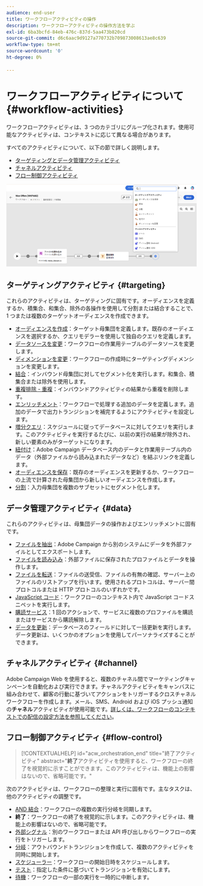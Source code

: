 ```yaml
---
audience: end-user
title: ワークフローアクティビティの操作
description: ワークフローアクティビティの操作方法を学ぶ
exl-id: 6ba3bcfd-84eb-476c-837d-5aa473b820cd
source-git-commit: d6c6aac9d9127a770732b709873008613ae8c639
workflow-type: tm+mt
source-wordcount: '0'
ht-degree: 0%

---
```


# ワークフローアクティビティについて {#workflow-activities}

ワークフローアクティビティは、3 つのカテゴリにグループ化されます。使用可能なアクティビティは、コンテキストに応じて異なる場合があります。

すべてのアクティビティについて、以下の節で詳しく説明します。

* [ターゲティングとデータ管理アクティビティ](#targeting)
* [チャネルアクティビティ](#channel)
* [フロー制御アクティビティ](#flow-control)

![ワークフローアクティビティの概要](../assets/workflow-activities.png)

## ターゲティングアクティビティ {#targeting}

これらのアクティビティは、ターゲティングに固有です。オーディエンスを定義するか、積集合、和集合、除外の各操作を使用して分割または結合することで、1 つまたは複数のターゲットオーディエンスを作成できます。

* [オーディエンスを作成](build-audience.md)：ターゲット母集団を定義します。既存のオーディエンスを選択するか、クエリモデラーを使用して独自のクエリを定義します。
* [データソースを変更](change-data-source.md)：ワークフローの作業用テーブルのデータソースを変更します。
* [ディメンションを変更](change-dimension.md)：ワークフローの作成時にターゲティングディメンションを変更します。
* [結合](combine.md)：インバウンド母集団に対してセグメント化を実行します。和集合、積集合または除外を使用します。
* [重複排除 - 重複](deduplication.md)：インバウンドアクティビティの結果から重複を削除します。
* [エンリッチメント](enrichment.md)：ワークフローで処理する追加のデータを定義します。追加のデータで出力トランジションを補完するようにアクティビティを設定します。
* [増分クエリ](incremental-query.md)：スケジュールに従ってデータベースに対してクエリを実行します。このアクティビティを実行するたびに、以前の実行の結果が除外され、新しい要素のみがターゲットになります。
* [紐付け](reconciliation.md)：Adobe Campaign データベース内のデータと作業用テーブル内のデータ（外部ファイルから読み込まれたデータなど）を結ぶリンクを定義します。
* [オーディエンスを保存](save-audience.md)：既存のオーディエンスを更新するか、ワークフローの上流で計算された母集団から新しいオーディエンスを作成します。
* [分割](split.md)：入力母集団を複数のサブセットにセグメント化します。

## データ管理アクティビティ {#data}

これらのアクティビティは、母集団データの操作およびエンリッチメントに固有です。

* [ファイルを抽出](extract-file.md)：Adobe Campaign から別のシステムにデータを外部ファイルとしてエクスポートします。
* [ファイルを読み込み](load-file.md)：外部ファイルに保存されたプロファイルとデータを操作します。
* [ファイルを転送](transfer-file.md)：ファイルの送受信、ファイルの有無の確認、サーバー上のファイルのリストアップを行います。使用されるプロトコルは、サーバー間プロトコルまたは HTTP プロトコルのいずれかです。
* [JavaScript コード](javascript-code.md)：ワークフローのコンテキスト内で JavaScript コードスニペットを実行します。
* [購読サービス](subscription-services.md)：1 回のアクションで、サービスに複数のプロファイルを購読またはサービスから購読解除します。
* [データを更新](update-data.md)：データベースのフィールドに対して一括更新を実行します。データ更新は、いくつかのオプションを使用してパーソナライズすることができます。

## チャネルアクティビティ {#channel}

Adobe Campaign Web を使用すると、複数のチャネル間でマーケティングキャンペーンを自動化および実行できます。チャネルアクティビティをキャンバスに組み合わせて、顧客の行動に基づいてアクションをトリガーするクロスチャネルワークフローを作成します。メール、SMS、Android および iOS プッシュ通知の&#x200B;**チャネル**&#x200B;アクティビティが使用可能です。[詳しくは、ワークフローのコンテキストでの配信の設定方法を参照してください](channels.md)。

## フロー制御アクティビティ {#flow-control}

>[!CONTEXTUALHELP]
>id="acw_orchestration_end"
>title="終了アクティビティ"
>abstract="**終了**&#x200B;アクティビティを使用すると、ワークフローの終了を視覚的に示すことができます。このアクティビティは、機能上の影響はないので、省略可能です。"

次のアクティビティは、ワークフローの整理と実行に固有です。主なタスクは、他のアクティビティの調整です。

* [AND 結合](and-join.md)：ワークフローの複数の実行分岐を同期します。
* **終了**：ワークフローの終了を視覚的に示します。このアクティビティは、機能上の影響はないので、省略可能です。
* [外部シグナル](external-signal.md)：別のワークフローまたは API 呼び出しからワークフローの実行をトリガーします。
* [分岐](fork.md)：アウトバウンドトランジションを作成して、複数のアクティビティを同時に開始します。
* [スケジューラー](scheduler.md)：ワークフローの開始日時をスケジュールします。
* [テスト](test.md)：指定した条件に基づいてトランジションを有効にします。
* [待機](wait.md)：ワークフローの一部の実行を一時的に中断します。